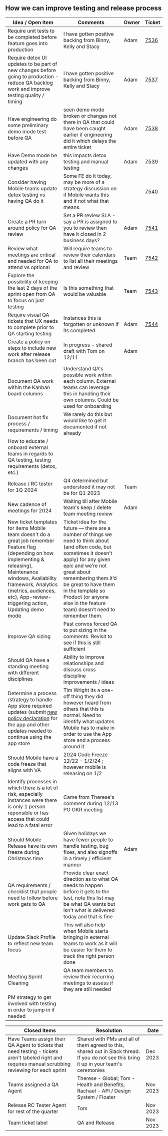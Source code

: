 ## How we can improve testing and release process


| Idea / Open Item | Comments | Owner | Ticket | 
| ---- | ------ | ------ | ----- | 
|  Require unit tests to be completed before feature goes into production |  I have gotten positive backing from Binny, Kelly and Stacy |  Adam | [7536](https://app.zenhub.com/workspaces/va-mobile-60f1a34998bc75000f2a489f/issues/gh/department-of-veterans-affairs/va-mobile-app/7536) |
|  Require detox UI updates to be part of new changes before going to production - reduce QA backlog work and improve testing quality / timing | I have gotten positive backing from Binny, Kelly and Stacy |  Adam | [7537](https://app.zenhub.com/workspaces/va-mobile-60f1a34998bc75000f2a489f/issues/gh/department-of-veterans-affairs/va-mobile-app/7537) | 
|  Have engineering do some preliminary demo mode test before QA | seen demo mode broken or changes not there in QA that could have been caught earlier if engineering did it which delays the entire ticket | Adam | [7538](https://app.zenhub.com/workspaces/va-mobile-60f1a34998bc75000f2a489f/issues/gh/department-of-veterans-affairs/va-mobile-app/7538) |
|  Have Demo mode be updated with any changes | this impacts detox testing and manual testing  | Adam | [7539](https://app.zenhub.com/workspaces/va-mobile-60f1a34998bc75000f2a489f/issues/gh/department-of-veterans-affairs/va-mobile-app/7539)  | 
|  Consider having Mobile teams update detox testing vs having QA do it | Some FE do it today, may be more of a strategy discussion on if Mobile wants this and if not what that means.  | | [7540](https://app.zenhub.com/workspaces/va-mobile-60f1a34998bc75000f2a489f/issues/gh/department-of-veterans-affairs/va-mobile-app/7540)   | 
|  Create a PR turn around policy for QA review | Set a PR review SLA - say a PR is assigned to you to review then have it closed in 2 business days? |  Adam |  [7541](https://github.com/department-of-veterans-affairs/va-mobile-app/issues/7541) |
|  Review what meetings are critical and needed for QA to attend vs optional | Will require teams to review their calendars to list all their meetings and review | Team |  [7542](https://github.com/department-of-veterans-affairs/va-mobile-app/issues/7542) |
|  Explore the possibility of keeping the last 2 days of the sprint open from QA to focus on just testing   | Is this something that would be valuable| Team | [7543](https://app.zenhub.com/workspaces/va-mobile-60f1a34998bc75000f2a489f/issues/gh/department-of-veterans-affairs/va-mobile-app/7543) | 
|  Require visual QA tickets that UX needs to complete prior to QA starting testing | Instances this is forgotten or unknown if its completed | Adam | [7544](https://app.zenhub.com/workspaces/va-mobile-60f1a34998bc75000f2a489f/issues/gh/department-of-veterans-affairs/va-mobile-app/7544) |
|  Create a policy on steps to include new work after release branch has been cut |  In progress - shared draft with Tom on 12/11 | Adam | 
|  Document QA work within the Kanban board columns | Understand QA's possible work within each column. External teams can leverage this in handling their own columns. Could be used for onboarding | | 
|  Document hot fix process / requirements / timing | We rarely do this but would like to get it documented if not already | | 
|  How to educate / onboard external teams in regards to QA testing, testing requirements (detox, etc.)  | | | 
|  Release / RC tester for 1Q 2024 | Q4 determined but understood it may not be for Q1 2023 | Team | 
|  New cadence of meetings for 2024 | Waiting till after Mobile team's keep / delete team meeting review | Adam | 
| New ticket templates for items Mobile team doesn't do a great job remember Feature flag (depending on how implementing & releasing), Maintenance windows, Availability framework, Analytics (metrics, audiences, etc), App-review-triggering action, Updating demo mode |  Ticket idea for the future — there are a number of things we need to think about (and often code, but sometimes it doesn’t apply) for any given epic and we’re not great about remembering them.It’d be great to have them in the template so Product (or anyone else in the feature team) doesn’t need to remember them.  | | |
| Improve QA sizing | Past convos forced QA to put sizing in the comments. Revisit to see if this is still sufficient | 
| Should QA have a standing meeting with different disciplines | Ability to improve relationships and discuss cross discipline improvements / ideas | | 
| Determine a process /strategy to handle App store required updates (submit [new policy declaration](https://adhoc.slack.com/archives/C0212B872MT/p1701981196387319) for the app and other updates needed to continue using the app store | Tim Wright its a one-off thing they did however heard from others that this is normal. Need to identify what updates Mobile has to make in order to use the App store and a process around it | | 
| Should Mobile have a code freeze that aligns with VA | 2024 Code Freeze 12/22 - 1/2/24 ; however mobile is releasing on 1/2 | 
| Identify processes in which there is a lot of risk, especially instances were there is only 1 person reponsible or has access that could lead to a fatal error | Came from Therese's comment during 12/13 PO OKR meeting | | 
| Should Mobile Release have its own freeze during Christmas time | Given holidays we have fewer people to handle testing, bug fixes, and also signoffs in a timely / efficient manner | Adam |
| QA requirements / checklist that people need to follow before work gets to QA | Provide clear exact direction as to what QA needs to happen before it gets to the test, note this list may be what QA wants but isn't what is delivered today and that is fine | | |  
| Update Slack Profile to reflect new team focus | This will also help when Mobile starts bringing in external teams to work as it will be easier for them to track the right person done | | | 
| Meeting Sprint Cleaning | QA team members to review their recurring meetings to assess if they are still needed |
| PM strategy to get involved with testing in order to jump in if needed | | | 


| Closed items | Resolution | Date |
| ----- | ----- | -------| 
|  Have Teams assign their QA Agent to tickets that need testing - tickets aren't labeled right and requires manual scrubbing reviewing for each sprint | Shared with PMs and all of them agreed to this, shared out in Slack thread.  If you do not see this bring it up in your team's ceremonies | Dec 2023 |
| Teams assigned a QA Agent | Therese - Global; Tom - Health and Benefits; Rachael - API / Design System / Floater | Nov 2023 |
| Release RC Tester Agent for rest of the quarter | Tom | Nov 2023 
| Team ticket label | QA and Release | Nov 2023 | 
